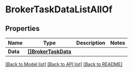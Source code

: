# BrokerTaskDataListAllOf

## Properties

Name | Type | Description | Notes
------------ | ------------- | ------------- | -------------
**Data** | [**[]BrokerTaskData**](BrokerTaskData.md) |  | 

[[Back to Model list]](../README.md#documentation-for-models) [[Back to API list]](../README.md#documentation-for-api-endpoints) [[Back to README]](../README.md)


